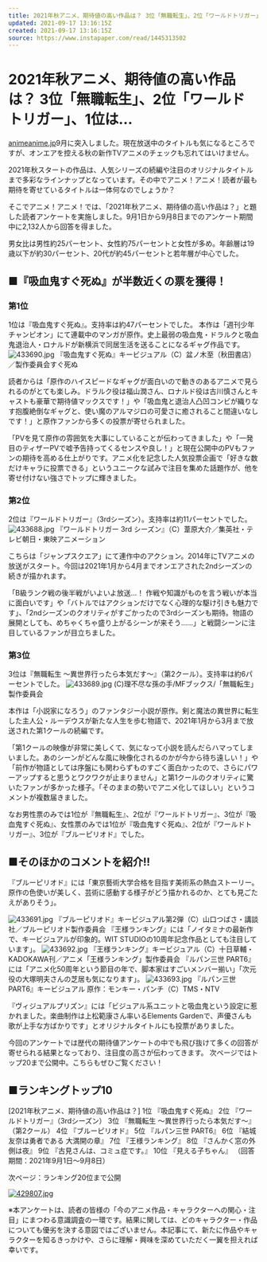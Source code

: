 ```yaml
---
title: 2021年秋アニメ、期待値の高い作品は？ 3位「無職転生」、2位「ワールドトリガー」、1位は…
updated: 2021-09-17 13:16:15Z
created: 2021-09-17 13:16:15Z
source: https://www.instapaper.com/read/1445313502
---
```


# 2021年秋アニメ、期待値の高い作品は？ 3位「無職転生」、2位「ワールドトリガー」、1位は…

[animeanime.jp](https://animeanime.jp/article/2021/09/16/63940.html)9月に突入しました。現在放送中のタイトルも気になるところですが、オンエアを控える秋の新作TVアニメのチェックも忘れてはいけません。

2021年秋スタートの作品は、人気シリーズの続編や注目のオリジナルタイトルまで多彩なラインナップとなっています。その中でアニメ！アニメ！読者が最も期待を寄せているタイトルは一体何なのでしょうか？

そこでアニメ！アニメ！では、「2021年秋アニメ、期待値の高い作品は？」と題した読者アンケートを実施しました。9月1日から9月8日までのアンケート期間中に2,132人から回答を得ました。

男女比は男性約25パーセント、女性約75パーセントと女性が多め。年齢層は19歳以下が約30パーセント、20代が約45パーセントと若年層が中心でした。

## ■『吸血鬼すぐ死ぬ』が半数近くの票を獲得！

### 第1位

1位は『吸血鬼すぐ死ぬ』。支持率は約47パーセントでした。
本作は「週刊少年チャンピオン」にて連載中のマンガが原作。史上最弱の吸血鬼・ドラルクと吸血鬼退治人・ロナルドが新横浜で同居生活を送ることになるギャグ作品です。
![433690.jpg](../_resources/433690.jpg)
『吸血鬼すぐ死ぬ』キービジュアル（C）盆ノ木至（秋田書店）／製作委員会すぐ死ぬ

読者からは「原作のハイスピードなギャグが面白いので動きのあるアニメで見られるのがとても楽しみ。ドラルク役は福山潤さん、ロナルド役は古川慎さんとキャストも豪華で期待値マックスです！」や「吸血鬼と退治人凸凹コンビが織りなす抱腹絶倒なギャグと、使い魔のアルマジロの可愛さに癒されること間違いなしです！」と原作ファンから多くの投票が寄せられました。

「PVを見て原作の雰囲気を大事にしていることが伝わってきました」や「一発目のティザーPVで嘘予告持ってくるセンスや良し！」と現在公開中のPVもファンの期待を高める仕上がりです。アニメ化を記念した人気投票企画で「好きな数だけキャラに投票できる」というユニークな試みで注目を集めた話題作が、他を寄せ付けない強さでトップに輝きました。

### 第2位

2位は『ワールドトリガー』（3rdシーズン）。支持率は約11パーセントでした。
![433688.jpg](../_resources/433688.jpg)
『ワールドトリガー 3rd シーズン』（C）葦原大介／集英社・テレビ朝日・東映アニメーション

こちらは「ジャンプスクエア」にて連作中のアクション。2014年にTVアニメの放送がスタート。今回は2021年1月から4月までオンエアされた2ndシーズンの続きが描かれます。

「B級ランク戦の後半戦がいよいよ放送…！ 作戦や知識がものを言う戦いが本当に面白いです」や「バトルではアクションだけでなく心理的な駆け引きも魅力です」、「2ndシーズンのクオリティがすごかったので3rdシーズンも期待。物語の展開としても、めちゃくちゃ盛り上がるシーンが来そう……」と戦闘シーンに注目しているファンが目立ちました。

### 第3位

3位は『無職転生 ～異世界行ったら本気だす～』（第2クール）。支持率は約6パーセントでした。
![433689.jpg](../_resources/433689.jpg)
(C)理不尽な孫の手/MFブックス/「無職転生」製作委員会

本作は「小説家になろう」のファンタジー小説が原作。剣と魔法の異世界に転生した主人公・ルーデウスが新たな人生を歩む物語で、2021年1月から3月まで放送された第1クールの続編です。

「第1クールの映像が非常に美しくて、気になって小説を読んだらハマってしまいました。あのシーンがどんな風に映像化されるのかが今から待ち遠しい！」や「前作が物語としては序盤にも関わらずものすごく面白かったので、さらにパワーアップすると思うとワクワクが止まりません」と第1クールのクオリティに驚いたファンが多かった様子。「そのままの勢いでアニメ化してほしい」というコメントが複数届きました。

なお男性票のみでは1位が『無職転生』、2位が『ワールドトリガー』、3位が『吸血鬼すぐ死ぬ』、女性票のみでは1位が『吸血鬼すぐ死ぬ』、2位が『ワールドトリガー』、3位が『ブルーピリオド』でした。

## ■そのほかのコメントを紹介!!

『ブルーピリオド』には「東京藝術大学合格を目指す美術系の熱血ストーリー。原作の色使いが美しく、芸術に感動する様子がどう描かれるのか、とても見ごたえがありそう」。

![433691.jpg](../_resources/433691.jpg)
『ブルーピリオド』キービジュアル第2弾（C）山口つばさ・講談社／ブルーピリオド製作委員会
『王様ランキング』には「ノイタミナの最新作で、キービジュアルが印象的。WIT STUDIOの10周年記念作品としても注目しています」。
![433692.jpg](../_resources/433692.jpg)
『王様ランキング』キービジュアル（C）十日草輔・KADOKAWA刊／アニメ「王様ランキング」製作委員会
『ルパン三世 PART6』には「アニメ化50周年という節目の年で、脚本家はすごいメンバー揃い」「次元役の大塚明夫さんの芝居も気になります」。
![433693.jpg](../_resources/433693.jpg)
『ルパン三世 PART6』キービジュアル 原作：モンキー・パンチ（C）TMS・NTV

『ヴィジュアルプリズン』には「ビジュアル系ユニットと吸血鬼という設定に惹かれました。楽曲制作は上松範康さん率いるElements Gardenで、声優さんも歌が上手な方ばかりです」とオリジナルタイトルにも投票がありました。

今回のアンケートでは歴代の期待値アンケートの中でも飛び抜けて多くの回答が寄せられる結果となっており、注目度の高さが伝わってきます。
次ページではトップ20まで公開中。こちらもぜひご覧ください！

## ■ランキングトップ10

[2021年秋アニメ、期待値の高い作品は？]
1位 『吸血鬼すぐ死ぬ』
2位 『ワールドトリガー』（3rdシーズン）
3位 『無職転生 ～異世界行ったら本気だす～』（第2クール）
4位 『ブルーピリオド』
5位 『ルパン三世 PART6』
6位 『結城友奈は勇者である 大満開の章』
7位 『王様ランキング』
8位 『さんかく窓の外側は夜』
9位 『古見さんは、コミュ症です。』
10位 『見える子ちゃん』
（回答期間：2021年9月1日～9月8日）

次ページ：ランキング20位まで公開

[![429807.jpg](../_resources/429807.jpg)](https://animeanime.jp/article/2021/07/20/62701.html)

※本アンケートは、読者の皆様の「今のアニメ作品・キャラクターへの関心・注目」にまつわる意識調査の一環です。結果に関しては、どのキャラクター・作品についても優劣を決する意図ではございません。本記事にて、新たに作品やキャラクターを知るきっかけや、さらに理解・興味を深めていただく一翼を担えれば幸いです。